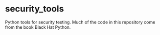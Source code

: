 # security_tools
Python tools for security testing.  Much of the code in this repository come from the book Black Hat Python.
